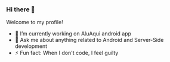 
### Hi there 👋

Welcome to my profile!

- 🔭 I’m currently working on AluAqui android app
- 💬 Ask me about anything related to Android and Server-Side development
- ⚡ Fun fact: When I don't code, I feel guilty


<!-- 
![](https://github.com/callebdev/Files-Links/blob/master/Just%20a%20programmer.png)
-->
